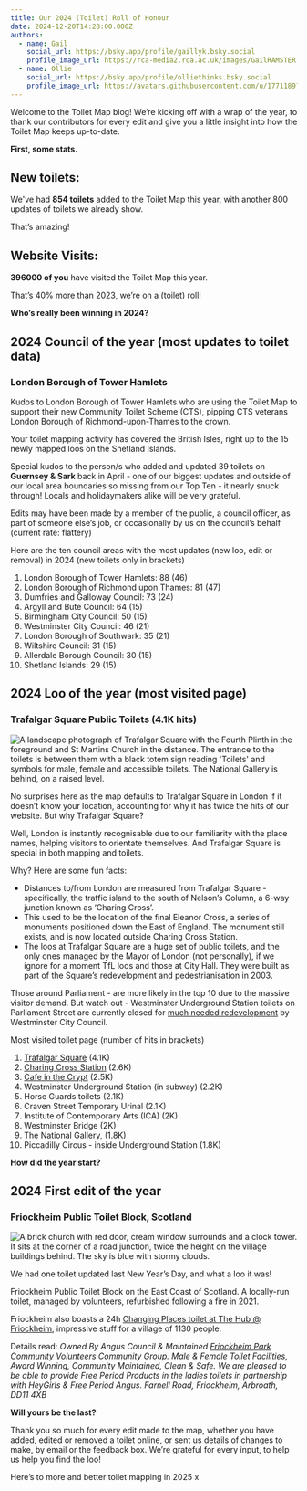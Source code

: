 ```yaml
---
title: Our 2024 (Toilet) Roll of Honour
date: 2024-12-20T14:28:00.000Z
authors:
  - name: Gail
    social_url: https://bsky.app/profile/gaillyk.bsky.social
    profile_image_url: https://rca-media2.rca.ac.uk/images/GailRAMSTER.2e16d0ba.fill-456x456.jpg
  - name: Ollie
    social_url: https://bsky.app/profile/olliethinks.bsky.social
    profile_image_url: https://avatars.githubusercontent.com/u/1771189?v=4
---
```


Welcome to the Toilet Map blog! We’re kicking off with a wrap of the year, to thank our contributors for every edit and give you a little insight into how the Toilet Map keeps up-to-date.

**First, some stats.**

## New toilets: 

We've had **854 toilets** added to the Toilet Map this year, with another 800 updates of toilets we already show.

That’s amazing!

## Website Visits:

**396000 of you** have visited the Toilet Map this year.

That’s 40% more than 2023, we’re on a (toilet) roll!

**Who’s really been winning in 2024?**

## 2024 Council of the year **(most updates to toilet data)**

### **London Borough of Tower Hamlets**

Kudos to London Borough of Tower Hamlets who are using the Toilet Map to support their new Community Toilet Scheme (CTS), pipping CTS veterans London Borough of Richmond-upon-Thames to the crown.

Your toilet mapping activity has covered the British Isles, right up to the 15 newly mapped loos on the Shetland Islands.

Special kudos to the person/s who added and updated 39 toilets on **Guernsey & Sark** back in April - one of our biggest updates and outside of our local area boundaries so missing from our Top Ten - it nearly snuck through! Locals and holidaymakers alike will be very grateful.

Edits may have been made by a member of the public, a council officer, as part of someone else’s job, or occasionally by us on the council’s behalf (current rate: flattery)

Here are the ten council areas with the most updates (new loo, edit or removal) in 2024 (new toilets only in brackets)

1. London Borough of Tower Hamlets: 88 (46)
2. London Borough of Richmond upon Thames: 81 (47)
3. Dumfries and Galloway Council: 73 (24)
4. Argyll and Bute Council: 64 (15)
5. Birmingham City Council: 50 (15)
6. Westminster City Council: 46 (21)
7. London Borough of Southwark: 35 (21)
8. Wiltshire Council: 31 (15)
9. Allerdale Borough Council: 30 (15)
10. Shetland Islands: 29 (15)

## 2024 Loo of the year (most visited page) 

### **Trafalgar Square** Public Toilets (4.1K hits)

![A landscape photograph of Trafalgar Square with the Fourth Plinth in the foreground and St Martins Church in the distance. The entrance to the toilets is between them with a black totem sign reading 'Toilets' and symbols for male, female and accessible toilets. The National Gallery is behind, on a raised level. ](https://upload.wikimedia.org/wikipedia/commons/thumb/3/3b/David_Shrigley%27s_fourth_plinth_%2830730433995%29.jpg/640px-David_Shrigley%27s_fourth_plinth_%2830730433995%29.jpg 'The Fourth Plinth, Trafalgar Square, showing entrance to public toilets behind. Attribution: Matt Brown from London, England, CC BY 2.0 <https://creativecommons.org/licenses/by/2.0>, via Wikimedia Commons')

No surprises here as the map defaults to Trafalgar Square in London if it doesn’t know your location, accounting for why it has twice the hits of our website. But why Trafalgar Square?

Well, London is instantly recognisable due to our familiarity with the place names, helping visitors to orientate themselves. And Trafalgar Square is special in both mapping and toilets.

Why? Here are some fun facts:

- Distances to/from London are measured from Trafalgar Square - specifically, the traffic island to the south of Nelson’s Column, a 6-way junction known as ‘Charing Cross’.
- This used to be the location of the final Eleanor Cross, a series of monuments positioned down the East of England. The monument still exists, and is now located outside Charing Cross Station.
- The loos at Trafalgar Square are a huge set of public toilets, and the only ones managed by the Mayor of London (not personally), if we ignore for a moment TfL loos and those at City Hall. They were built as part of the Square’s redevelopment and pedestrianisation in 2003.

Those around Parliament - are more likely in the top 10 due to the massive visitor demand. But watch out - Westminster Underground Station toilets on Parliament Street are currently closed for [much needed redevelopment](https://www.architectsjournal.co.uk/news/westminster-and-hugh-broughton-roll-out-12-7m-toilets-revamp-proposals?eea=*EEA*&eea=WnlTak8yRFh3ZzBNT29Wallnd25uRXVVa3pjaDI1UWdDaXM3NS9Ud1grND0%3D&utm_source=acs&utm_medium=email&utm_campaign=FABS_AJ_EDI_SUBS_DAILY_19_11_24&deliveryName=DM289884) by Westminster City Council.

Most visited toilet page (number of hits in brackets)

1. [Trafalgar Square](<https://www.toiletmap.org.uk/loos/9c87f46cef7571c34d4a9f6a >) (4.1K)
2. [Charing Cross Station](https://www.toiletmap.org.uk/loos/b3d7be6461b0d74c913219f0) [](https://www.toiletmap.org.uk/loos/b3d7be6461b0d74c913219f0) (2.6K)
3. [Cafe in the Crypt](https://www.toiletmap.org.uk/loos/a5187bec9c4c584ab68734d3) [](https://www.toiletmap.org.uk/loos/a5187bec9c4c584ab68734d3) (2.5K)
4. Westminster Underground Station (in subway) (2.2K)
5. Horse Guards toilets (2.1K)
6. Craven Street Temporary Urinal (2.1K)
7. Institute of Contemporary Arts (ICA) (2K)
8. Westminster Bridge (2K)
9. The National Gallery, (1.8K)
10. Piccadilly Circus - inside Underground Station (1.8K)

**How did the year start?**

## 2024 First edit of the year 

### Friockheim Public Toilet Block, Scotland

![A brick church with red door, cream window surrounds and a clock tower. It sits at the corner of a road junction, twice the height on the village buildings behind. The sky is blue with stormy clouds. ](https://upload.wikimedia.org/wikipedia/commons/c/cc/Friockheim_and_Kinnell_Parish_Kirk_-_geograph.org.uk_-_1455639.jpg 'Description: Friockheim and Kinnell Parish Church Attribution: Anne Burgess / Friockheim and Kinnell Parish Kirk / CC BY-SA 2.0')

We had one toilet updated last New Year’s Day, and what a loo it was!

Friockheim Public Toilet Block on the East Coast of Scotland. A locally-run toilet, managed by volunteers, refurbished following a fire in 2021.

Friockheim also boasts a 24h [Changing Places toilet at The Hub @ Friockheim](https://www.changing-places.org/find?toilet=1451), impressive stuff for a village of 1130 people.

Details read: _Owned By Angus Council & Maintained [Friockheim Park Community Volunteers](https://friockheimpark.weebly.com/) Community Group. Male & Female Toilet Facilities, Award Winning, Community Maintained, Clean & Safe. We are pleased to be able to provide Free Period Products in the ladies toilets in partnership with HeyGirls & Free Period Angus. Farnell Road, Friockheim, Arbroath, DD11 4XB_

**Will yours be the last?**

Thank you so much for every edit made to the map, whether you have added, edited or removed a toilet online, or sent us details of changes to make, by email or the feedback box. We’re grateful for every input, to help us help you find the loo!

Here’s to more and better toilet mapping in 2025 x
